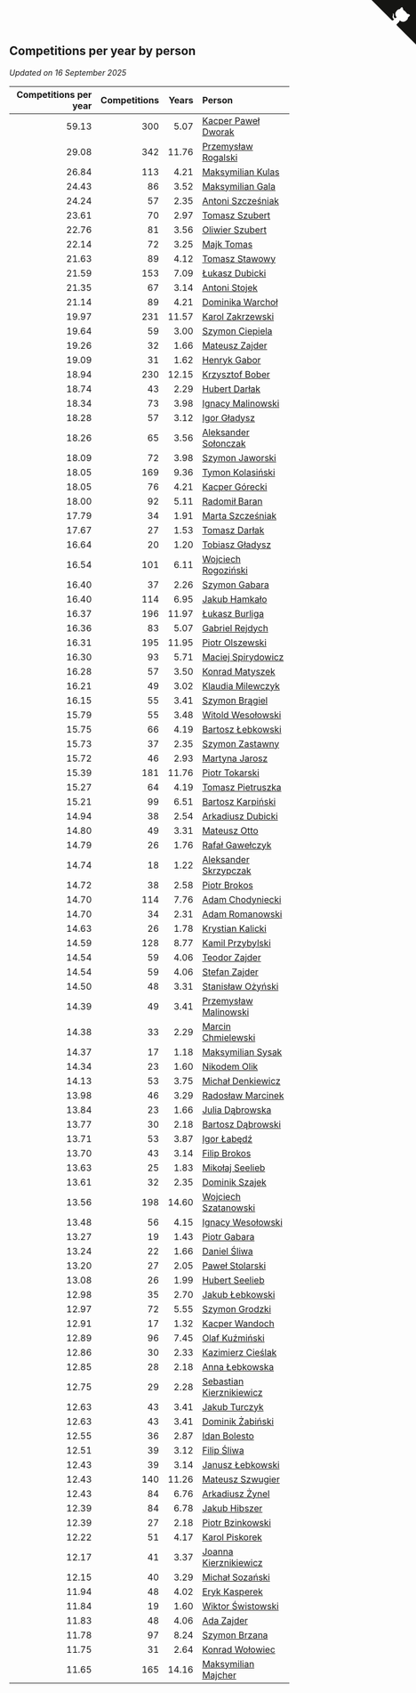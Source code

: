 ## Competitions per year by person

*Updated on 16 September 2025*

| Competitions per year | Competitions | Years | Person |
| ---: | ---: | ---: | :--- |
| 59.13 | 300 | 5.07 | [Kacper Paweł Dworak](https://www.worldcubeassociation.org/persons/2020DWOR01) |
| 29.08 | 342 | 11.76 | [Przemysław Rogalski](https://www.worldcubeassociation.org/persons/2013ROGA02) |
| 26.84 | 113 | 4.21 | [Maksymilian Kulas](https://www.worldcubeassociation.org/persons/2021KULA02) |
| 24.43 | 86 | 3.52 | [Maksymilian Gala](https://www.worldcubeassociation.org/persons/2022GALA01) |
| 24.24 | 57 | 2.35 | [Antoni Szcześniak](https://www.worldcubeassociation.org/persons/2023SZCZ04) |
| 23.61 | 70 | 2.97 | [Tomasz Szubert](https://www.worldcubeassociation.org/persons/2022SZUB02) |
| 22.76 | 81 | 3.56 | [Oliwier Szubert](https://www.worldcubeassociation.org/persons/2022SZUB01) |
| 22.14 | 72 | 3.25 | [Majk Tomas](https://www.worldcubeassociation.org/persons/2022TOMA05) |
| 21.63 | 89 | 4.12 | [Tomasz Stawowy](https://www.worldcubeassociation.org/persons/2021STAW01) |
| 21.59 | 153 | 7.09 | [Łukasz Dubicki](https://www.worldcubeassociation.org/persons/2018DUBI01) |
| 21.35 | 67 | 3.14 | [Antoni Stojek](https://www.worldcubeassociation.org/persons/2022STOJ03) |
| 21.14 | 89 | 4.21 | [Dominika Warchoł](https://www.worldcubeassociation.org/persons/2021WARC01) |
| 19.97 | 231 | 11.57 | [Karol Zakrzewski](https://www.worldcubeassociation.org/persons/2014ZAKR01) |
| 19.64 | 59 | 3.00 | [Szymon Ciepiela](https://www.worldcubeassociation.org/persons/2022CIEP01) |
| 19.26 | 32 | 1.66 | [Mateusz Zajder](https://www.worldcubeassociation.org/persons/2024ZAJD01) |
| 19.09 | 31 | 1.62 | [Henryk Gabor](https://www.worldcubeassociation.org/persons/2024GABO02) |
| 18.94 | 230 | 12.15 | [Krzysztof Bober](https://www.worldcubeassociation.org/persons/2013BOBE01) |
| 18.74 | 43 | 2.29 | [Hubert Darłak](https://www.worldcubeassociation.org/persons/2023DARL03) |
| 18.34 | 73 | 3.98 | [Ignacy Malinowski](https://www.worldcubeassociation.org/persons/2021MALI02) |
| 18.28 | 57 | 3.12 | [Igor Gładysz](https://www.worldcubeassociation.org/persons/2022GLAD01) |
| 18.26 | 65 | 3.56 | [Aleksander Sołonczak](https://www.worldcubeassociation.org/persons/2022SOLO01) |
| 18.09 | 72 | 3.98 | [Szymon Jaworski](https://www.worldcubeassociation.org/persons/2021JAWO01) |
| 18.05 | 169 | 9.36 | [Tymon Kolasiński](https://www.worldcubeassociation.org/persons/2016KOLA02) |
| 18.05 | 76 | 4.21 | [Kacper Górecki](https://www.worldcubeassociation.org/persons/2021GORE01) |
| 18.00 | 92 | 5.11 | [Radomił Baran](https://www.worldcubeassociation.org/persons/2020BARA02) |
| 17.79 | 34 | 1.91 | [Marta Szcześniak](https://www.worldcubeassociation.org/persons/2023SZCZ07) |
| 17.67 | 27 | 1.53 | [Tomasz Darłak](https://www.worldcubeassociation.org/persons/2024DARL01) |
| 16.64 | 20 | 1.20 | [Tobiasz Gładysz](https://www.worldcubeassociation.org/persons/2024GLAD02) |
| 16.54 | 101 | 6.11 | [Wojciech Rogoziński](https://www.worldcubeassociation.org/persons/2019ROGO04) |
| 16.40 | 37 | 2.26 | [Szymon Gabara](https://www.worldcubeassociation.org/persons/2023GABA01) |
| 16.40 | 114 | 6.95 | [Jakub Hamkało](https://www.worldcubeassociation.org/persons/2018HAMK01) |
| 16.37 | 196 | 11.97 | [Łukasz Burliga](https://www.worldcubeassociation.org/persons/2013BURL01) |
| 16.36 | 83 | 5.07 | [Gabriel Rejdych](https://www.worldcubeassociation.org/persons/2020REJD01) |
| 16.31 | 195 | 11.95 | [Piotr Olszewski](https://www.worldcubeassociation.org/persons/2013OLSZ02) |
| 16.30 | 93 | 5.71 | [Maciej Spirydowicz](https://www.worldcubeassociation.org/persons/2020SPIR01) |
| 16.28 | 57 | 3.50 | [Konrad Matyszek](https://www.worldcubeassociation.org/persons/2022MATY02) |
| 16.21 | 49 | 3.02 | [Klaudia Milewczyk](https://www.worldcubeassociation.org/persons/2022MILE05) |
| 16.15 | 55 | 3.41 | [Szymon Brągiel](https://www.worldcubeassociation.org/persons/2022BRAG03) |
| 15.79 | 55 | 3.48 | [Witold Wesołowski](https://www.worldcubeassociation.org/persons/2022WESO01) |
| 15.75 | 66 | 4.19 | [Bartosz Łebkowski](https://www.worldcubeassociation.org/persons/2021LEBK01) |
| 15.73 | 37 | 2.35 | [Szymon Zastawny](https://www.worldcubeassociation.org/persons/2023ZAST01) |
| 15.72 | 46 | 2.93 | [Martyna Jarosz](https://www.worldcubeassociation.org/persons/2022JARO01) |
| 15.39 | 181 | 11.76 | [Piotr Tokarski](https://www.worldcubeassociation.org/persons/2013TOKA01) |
| 15.27 | 64 | 4.19 | [Tomasz Pietruszka](https://www.worldcubeassociation.org/persons/2021PIET01) |
| 15.21 | 99 | 6.51 | [Bartosz Karpiński](https://www.worldcubeassociation.org/persons/2019KARP03) |
| 14.94 | 38 | 2.54 | [Arkadiusz Dubicki](https://www.worldcubeassociation.org/persons/2023DUBI01) |
| 14.80 | 49 | 3.31 | [Mateusz Otto](https://www.worldcubeassociation.org/persons/2022OTTO01) |
| 14.79 | 26 | 1.76 | [Rafał Gawełczyk](https://www.worldcubeassociation.org/persons/2023GAWE01) |
| 14.74 | 18 | 1.22 | [Aleksander Skrzypczak](https://www.worldcubeassociation.org/persons/2024SKRZ01) |
| 14.72 | 38 | 2.58 | [Piotr Brokos](https://www.worldcubeassociation.org/persons/2023BROK01) |
| 14.70 | 114 | 7.76 | [Adam Chodyniecki](https://www.worldcubeassociation.org/persons/2017CHOD02) |
| 14.70 | 34 | 2.31 | [Adam Romanowski](https://www.worldcubeassociation.org/persons/2023ROMA10) |
| 14.63 | 26 | 1.78 | [Krystian Kalicki](https://www.worldcubeassociation.org/persons/2023KALI10) |
| 14.59 | 128 | 8.77 | [Kamil Przybylski](https://www.worldcubeassociation.org/persons/2016PRZY01) |
| 14.54 | 59 | 4.06 | [Teodor Zajder](https://www.worldcubeassociation.org/persons/2021ZAJD03) |
| 14.54 | 59 | 4.06 | [Stefan Zajder](https://www.worldcubeassociation.org/persons/2021ZAJD02) |
| 14.50 | 48 | 3.31 | [Stanisław Ożyński](https://www.worldcubeassociation.org/persons/2022OZYN01) |
| 14.39 | 49 | 3.41 | [Przemysław Malinowski](https://www.worldcubeassociation.org/persons/2022MALI01) |
| 14.38 | 33 | 2.29 | [Marcin Chmielewski](https://www.worldcubeassociation.org/persons/2023CHMI01) |
| 14.37 | 17 | 1.18 | [Maksymilian Sysak](https://www.worldcubeassociation.org/persons/2024SYSA01) |
| 14.34 | 23 | 1.60 | [Nikodem Olik](https://www.worldcubeassociation.org/persons/2024OLIK01) |
| 14.13 | 53 | 3.75 | [Michał Denkiewicz](https://www.worldcubeassociation.org/persons/2021DENK01) |
| 13.98 | 46 | 3.29 | [Radosław Marcinek](https://www.worldcubeassociation.org/persons/2022MARC05) |
| 13.84 | 23 | 1.66 | [Julia Dąbrowska](https://www.worldcubeassociation.org/persons/2024DABR01) |
| 13.77 | 30 | 2.18 | [Bartosz Dąbrowski](https://www.worldcubeassociation.org/persons/2023DABR07) |
| 13.71 | 53 | 3.87 | [Igor Łabędź](https://www.worldcubeassociation.org/persons/2021LABE01) |
| 13.70 | 43 | 3.14 | [Filip Brokos](https://www.worldcubeassociation.org/persons/2022BROK03) |
| 13.63 | 25 | 1.83 | [Mikołaj Seelieb](https://www.worldcubeassociation.org/persons/2023SEEL04) |
| 13.61 | 32 | 2.35 | [Dominik Szajek](https://www.worldcubeassociation.org/persons/2023SZAJ01) |
| 13.56 | 198 | 14.60 | [Wojciech Szatanowski](https://www.worldcubeassociation.org/persons/2011SZAT01) |
| 13.48 | 56 | 4.15 | [Ignacy Wesołowski](https://www.worldcubeassociation.org/persons/2021WESO01) |
| 13.27 | 19 | 1.43 | [Piotr Gabara](https://www.worldcubeassociation.org/persons/2024GABA02) |
| 13.24 | 22 | 1.66 | [Daniel Śliwa](https://www.worldcubeassociation.org/persons/2024SLIW01) |
| 13.20 | 27 | 2.05 | [Paweł Stolarski](https://www.worldcubeassociation.org/persons/2023STOL04) |
| 13.08 | 26 | 1.99 | [Hubert Seelieb](https://www.worldcubeassociation.org/persons/2023SEEL02) |
| 12.98 | 35 | 2.70 | [Jakub Łebkowski](https://www.worldcubeassociation.org/persons/2023LEBK01) |
| 12.97 | 72 | 5.55 | [Szymon Grodzki](https://www.worldcubeassociation.org/persons/2020GROD01) |
| 12.91 | 17 | 1.32 | [Kacper Wandoch](https://www.worldcubeassociation.org/persons/2024WAND01) |
| 12.89 | 96 | 7.45 | [Olaf Kuźmiński](https://www.worldcubeassociation.org/persons/2018KUZM02) |
| 12.86 | 30 | 2.33 | [Kazimierz Cieślak](https://www.worldcubeassociation.org/persons/2023CIES01) |
| 12.85 | 28 | 2.18 | [Anna Łebkowska](https://www.worldcubeassociation.org/persons/2023LEBK04) |
| 12.75 | 29 | 2.28 | [Sebastian Kierznikiewicz](https://www.worldcubeassociation.org/persons/2023KIER02) |
| 12.63 | 43 | 3.41 | [Jakub Turczyk](https://www.worldcubeassociation.org/persons/2022TURC02) |
| 12.63 | 43 | 3.41 | [Dominik Żabiński](https://www.worldcubeassociation.org/persons/2022ZABI01) |
| 12.55 | 36 | 2.87 | [Idan Bolesto](https://www.worldcubeassociation.org/persons/2022BOLE01) |
| 12.51 | 39 | 3.12 | [Filip Śliwa](https://www.worldcubeassociation.org/persons/2022SLIW01) |
| 12.43 | 39 | 3.14 | [Janusz Łebkowski](https://www.worldcubeassociation.org/persons/2022LEBK01) |
| 12.43 | 140 | 11.26 | [Mateusz Szwugier](https://www.worldcubeassociation.org/persons/2014SZWU01) |
| 12.43 | 84 | 6.76 | [Arkadiusz Żynel](https://www.worldcubeassociation.org/persons/2018ZYNE01) |
| 12.39 | 84 | 6.78 | [Jakub Hibszer](https://www.worldcubeassociation.org/persons/2018HIBS01) |
| 12.39 | 27 | 2.18 | [Piotr Bzinkowski](https://www.worldcubeassociation.org/persons/2023BZIN01) |
| 12.22 | 51 | 4.17 | [Karol Piskorek](https://www.worldcubeassociation.org/persons/2021PISK01) |
| 12.17 | 41 | 3.37 | [Joanna Kierznikiewicz](https://www.worldcubeassociation.org/persons/2022KIER01) |
| 12.15 | 40 | 3.29 | [Michał Sozański](https://www.worldcubeassociation.org/persons/2022SOZA02) |
| 11.94 | 48 | 4.02 | [Eryk Kasperek](https://www.worldcubeassociation.org/persons/2021KASP01) |
| 11.84 | 19 | 1.60 | [Wiktor Świstowski](https://www.worldcubeassociation.org/persons/2024SWIS01) |
| 11.83 | 48 | 4.06 | [Ada Zajder](https://www.worldcubeassociation.org/persons/2021ZAJD01) |
| 11.78 | 97 | 8.24 | [Szymon Brzana](https://www.worldcubeassociation.org/persons/2017BRZA01) |
| 11.75 | 31 | 2.64 | [Konrad Wołowiec](https://www.worldcubeassociation.org/persons/2023WOLO01) |
| 11.65 | 165 | 14.16 | [Maksymilian Majcher](https://www.worldcubeassociation.org/persons/2011MAJC01) |


<a href="https://github.com/noeruchangd/wca_statistics_vn" class="github-corner" aria-label="View source on Github"><svg width="80" height="80" viewBox="0 0 250 250" style="fill:#151513; color:#fff; position: absolute; top: 0; border: 0; right: 0;" aria-hidden="true"><path d="M0,0 L115,115 L130,115 L142,142 L250,250 L250,0 Z"></path><path d="M128.3,109.0 C113.8,99.7 119.0,89.6 119.0,89.6 C122.0,82.7 120.5,78.6 120.5,78.6 C119.2,72.0 123.4,76.3 123.4,76.3 C127.3,80.9 125.5,87.3 125.5,87.3 C122.9,97.6 130.6,101.9 134.4,103.2" fill="currentColor" style="transform-origin: 130px 106px;" class="octo-arm"></path><path d="M115.0,115.0 C114.9,115.1 118.7,116.5 119.8,115.4 L133.7,101.6 C136.9,99.2 139.9,98.4 142.2,98.6 C133.8,88.0 127.5,74.4 143.8,58.0 C148.5,53.4 154.0,51.2 159.7,51.0 C160.3,49.4 163.2,43.6 171.4,40.1 C171.4,40.1 176.1,42.5 178.8,56.2 C183.1,58.6 187.2,61.8 190.9,65.4 C194.5,69.0 197.7,73.2 200.1,77.6 C213.8,80.2 216.3,84.9 216.3,84.9 C212.7,93.1 206.9,96.0 205.4,96.6 C205.1,102.4 203.0,107.8 198.3,112.5 C181.9,128.9 168.3,122.5 157.7,114.1 C157.9,116.9 156.7,120.9 152.7,124.9 L141.0,136.5 C139.8,137.7 141.6,141.9 141.8,141.8 Z" fill="currentColor" class="octo-body"></path></svg></a><style>.github-corner:hover .octo-arm{animation:octocat-wave 560ms ease-in-out}@keyframes octocat-wave{0%,100%{transform:rotate(0)}20%,60%{transform:rotate(-25deg)}40%,80%{transform:rotate(10deg)}}@media (max-width:500px){.github-corner:hover .octo-arm{animation:none}.github-corner .octo-arm{animation:octocat-wave 560ms ease-in-out}}</style>

